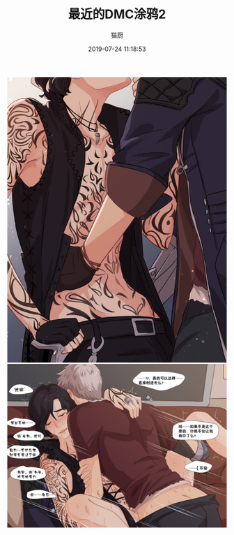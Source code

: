 ﻿---
layout: post
title: 最近的DMC涂鸦2
date: 2019-07-24 11:18:53
updated: 2019-07-24 11:18:53
comments: true
categories: [Photo]
tags: [DMC，N新V，Nero，V]
author: "猫厨"
description: ""
toc: true
---

![](https://raw.githubusercontent.com/alicewish/meowchain247/master/NV6.jpg)
![](https://raw.githubusercontent.com/alicewish/meowchain247/master/EAKa7zMU4AAFvfe.jpg)



